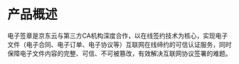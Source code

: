 # 产品概述

电子签章是京东云与第三方CA机构深度合作，以在线签约技术为核心，实现电子文件（电子合同、电子订单、电子协议等）互联网在线缔约的可信认证服务，同时保障电子文件内容的完整、可信、不可被篡改，有效解决互联网协议签署的难题。